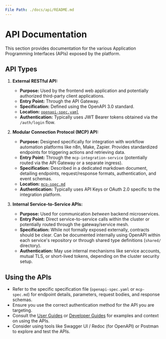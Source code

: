```yaml
---
File Path: ./docs/api/README.md
---
```

# API Documentation

This section provides documentation for the various Application Programming Interfaces (APIs) exposed by the platform.

## API Types

1.  **External RESTful API:**
    *   **Purpose:** Used by the frontend web application and potentially authorized third-party client applications.
    *   **Entry Point:** Through the API Gateway.
    *   **Specification:** Defined using the OpenAPI 3.0 standard.
    *   **Location:** [`openapi-spec.yaml`](./openapi-spec.yaml)
    *   **Authentication:** Typically uses JWT Bearer tokens obtained via the `/auth/login` flow.

2.  **Modular Connection Protocol (MCP) API:**
    *   **Purpose:** Designed specifically for integration with workflow automation platforms like n8n, Make, Zapier. Provides standardized endpoints for triggering actions and retrieving data.
    *   **Entry Point:** Through the `mcp-integration-service` (potentially routed via the API Gateway or a separate ingress).
    *   **Specification:** Described in a dedicated markdown document, detailing endpoints, request/response formats, authentication, and event schemas.
    *   **Location:** [`mcp-spec.md`](./mcp-spec.md)
    *   **Authentication:** Typically uses API Keys or OAuth 2.0 specific to the integration platform.

3.  **Internal Service-to-Service APIs:**
    *   **Purpose:** Used for communication *between* backend microservices.
    *   **Entry Point:** Direct service-to-service calls within the cluster or potentially routed through the gateway/service mesh.
    *   **Specification:** While not formally exposed externally, contracts should be clear. Can be documented internally using OpenAPI within each service's repository or through shared type definitions (`shared/` directory).
    *   **Authentication:** May use internal mechanisms like service accounts, mutual TLS, or short-lived tokens, depending on the cluster security setup.

## Using the APIs

*   Refer to the specific specification file (`openapi-spec.yaml` or `mcp-spec.md`) for endpoint details, parameters, request bodies, and response schemas.
*   Ensure you use the correct authentication method for the API you are targeting.
*   Consult the [User Guides](../user-guides/) or [Developer Guides](../developer-guides/) for examples and context on using the APIs.
*   Consider using tools like Swagger UI / Redoc (for OpenAPI) or Postman to explore and test the APIs.